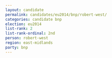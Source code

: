 ```yaml
---
layout: candidate
permalink: candidates/eu2014/bnp/robert-west/
categories: candidate bnp
election: eu2014
list-rank: 2
list-rank-ordinal: 2nd
person: robert-west
region: east-midlands
party: bnp
---
```

